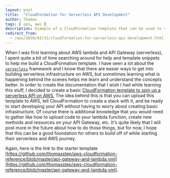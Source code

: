 ```yaml
---
layout: post
title:  "CloudFormation for Serverless API Development"
author: Thomas
tags: [ ops, aws ]
description: Example of a CloudFormation template that can be used to start developing a serverless API in AWS
redirect_from:
  - /aws/2020/03/31/cloudformation-for-serverless-api-development.html
---
```

When I was first learning about AWS lambda and API Gateway (serverless), I spent quite a bit of time searching around for help and template snippets to help me build a CloudFormation template.
I have seen a lot about the [`serverless`](https://serverless.com/) framework and I know that there are easier ways to get into building serverless infrastructure on AWS, but sometimes learning what is happening behind the scenes helps me learn and understand the concepts better.
In order to create the documentation that I wish I had while learning this stuff, I decided to create a basic [CloudFormation template to spin up a serverless API on AWS.](https://github.com/thomasstep/aws-cloudformation-reference/blob/master/api-gateway-and-lambda.yml)
The idea behind this is that you can upload this template to AWS, tell CloudFormation to create a stack with it, and be ready to start developing your API without having to worry about creating basic infrastructure.
Of course there is additional knowledge that you would need to gather like how to upload code to your lambda function, create new methods and resources on your API Gateway, etc.
It's quite likely that I will post more in the future about how to do those things, but for now, I hope that this can be a good foundation for others to build off of while starting their serverless and AWS journey.

Again, here is the link to the starter template [https://github.com/thomasstep/aws-cloudformation-reference/blob/master/api-gateway-and-lambda.yml](https://github.com/thomasstep/aws-cloudformation-reference/blob/master/api-gateway-and-lambda.yml).
